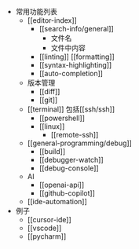 - 常用功能列表
  - [[editor-index]]
    - [[search-info/general]]
      - 文件名
      - 文件中内容
    - [[linting]] [[formatting]]
    - [[syntax-highlighting]]
    - [[auto-completion]]
  - 版本管理
    - [[diff]]
    - [[git]]
  - [[terminal]] 包括[[ssh/ssh]]
    - [[powershell]]
    - [[linux]]
      - [[remote-ssh]]
  - [[general-programming/debug]]
    - [[build]]
    - [[debugger-watch]]
    - [[debug-console]]
  - AI
    - [[openai-api]]
    - [[github-copilot]]
  - [[ide-automation]]
- 例子
  - [[cursor-ide]]
  - [[vscode]]
  - [[pycharm]]